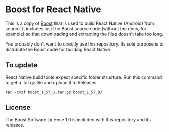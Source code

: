 # Boost for React Native

This is a copy of [Boost](http://www.boost.org/) that is used to build React
Native (Android) from source. It includes just the Boost source code (without
the docs, for example) so that downloading and extracting the files doesn't take
too long.

You probably don't want to directly use this repository. Its sole purpose is to
distribute the Boost code for building React Native.

## To update

React Native build tools expect specific folder structure. Run this command to
get a .tar.gz file and upload it to Releases.

```
tar -cvzf boost_1_57_0.tar.gz boost_1_57_0/
```

## License

The Boost Software License 1.0 is included with this repository and its
releases.

